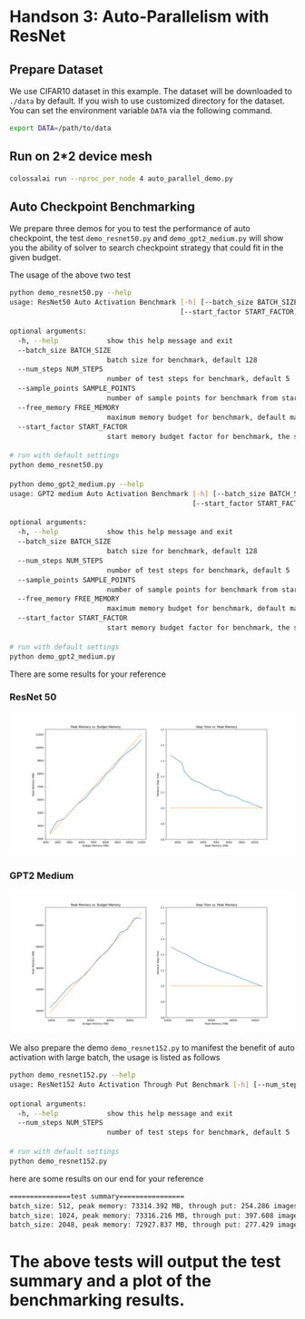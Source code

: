 # Handson 3: Auto-Parallelism with ResNet

## Prepare Dataset

We use CIFAR10 dataset in this example. The dataset will be downloaded to `./data` by default.
If you wish to use customized directory for the dataset. You can set the environment variable `DATA` via the following command.

```bash
export DATA=/path/to/data
```


## Run on 2*2 device mesh

```bash
colossalai run --nproc_per_node 4 auto_parallel_demo.py
```

## Auto Checkpoint Benchmarking

We prepare three demos for you to test the performance of auto checkpoint, the test `demo_resnet50.py` and `demo_gpt2_medium.py` will show you the ability of solver to search checkpoint strategy that could fit in the given budget.

The usage of the above two test
```bash
python demo_resnet50.py --help
usage: ResNet50 Auto Activation Benchmark [-h] [--batch_size BATCH_SIZE] [--num_steps NUM_STEPS] [--sample_points SAMPLE_POINTS] [--free_memory FREE_MEMORY]
                                          [--start_factor START_FACTOR]

optional arguments:
  -h, --help            show this help message and exit
  --batch_size BATCH_SIZE
                        batch size for benchmark, default 128
  --num_steps NUM_STEPS
                        number of test steps for benchmark, default 5
  --sample_points SAMPLE_POINTS
                        number of sample points for benchmark from start memory budget to maximum memory budget (free_memory), default 15
  --free_memory FREE_MEMORY
                        maximum memory budget for benchmark, default maximum memory avialable of current device
  --start_factor START_FACTOR
                        start memory budget factor for benchmark, the start memory budget will be free_memory / start_factor, default 4

# run with default settings
python demo_resnet50.py

python demo_gpt2_medium.py --help
usage: GPT2 medium Auto Activation Benchmark [-h] [--batch_size BATCH_SIZE] [--num_steps NUM_STEPS] [--sample_points SAMPLE_POINTS] [--free_memory FREE_MEMORY]
                                             [--start_factor START_FACTOR]

optional arguments:
  -h, --help            show this help message and exit
  --batch_size BATCH_SIZE
                        batch size for benchmark, default 128
  --num_steps NUM_STEPS
                        number of test steps for benchmark, default 5
  --sample_points SAMPLE_POINTS
                        number of sample points for benchmark from start memory budget to maximum memory budget (free_memory), default 15
  --free_memory FREE_MEMORY
                        maximum memory budget for benchmark, default maximum memory avialable of current device
  --start_factor START_FACTOR
                        start memory budget factor for benchmark, the start memory budget will be free_memory / start_factor, default 10

# run with default settings
python demo_gpt2_medium.py
```

There are some results for your reference

### ResNet 50
![](./imgs/resnet50_benchmark.png)

### GPT2 Medium
![](./imgs/gpt2_benchmark.png)

We also prepare the demo `demo_resnet152.py` to manifest the benefit of auto activation with large batch, the usage is listed as follows
```bash
python demo_resnet152.py --help
usage: ResNet152 Auto Activation Through Put Benchmark [-h] [--num_steps NUM_STEPS]

optional arguments:
  -h, --help            show this help message and exit
  --num_steps NUM_STEPS
                        number of test steps for benchmark, default 5

# run with default settings
python demo_resnet152.py
```

here are some results on our end for your reference
```bash
===============test summary================
batch_size: 512, peak memory: 73314.392 MB, through put: 254.286 images/s
batch_size: 1024, peak memory: 73316.216 MB, through put: 397.608 images/s
batch_size: 2048, peak memory: 72927.837 MB, through put: 277.429 images/s
```

The above tests will output the test summary and a plot of the benchmarking results.
=======
